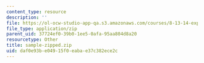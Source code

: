 ```yaml
---
content_type: resource
description: ''
file: https://ol-ocw-studio-app-qa.s3.amazonaws.com/courses/8-13-14-experimental-physics-i-ii-junior-lab-fall-2016-spring-2017/daf0e93be04915f0eabae37c382ece2c_sample-zipped.zip
file_type: application/zip
parent_uid: 37724ef0-39b0-1ee5-0afa-95aa804d8a20
resourcetype: Other
title: sample-zipped.zip
uid: daf0e93b-e049-15f0-eaba-e37c382ece2c
---
```

